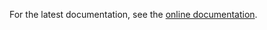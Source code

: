 
For the latest documentation, see the [online documentation](https://docs.gridlabd.us/index.html?owner=slacgismo&project=advanced-load-modeling&branch=add-methodology-docs&folder=&doc=/NERC%20LMTF%20Load%20Modeling%20Process.md).
